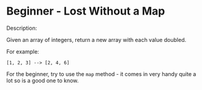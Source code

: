 # Beginner - Lost Without a Map
Description:

Given an array of integers, return a new array with each value doubled.

For example:

```[1, 2, 3] --> [2, 4, 6]```

For the beginner, try to use the ```map``` method - it comes in very handy quite a lot so is a good one to know.
